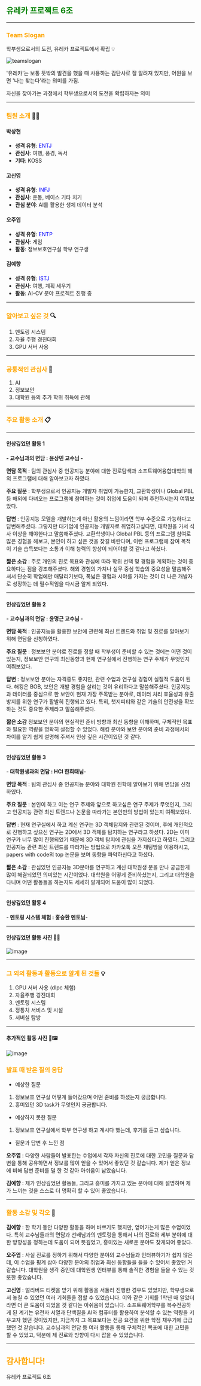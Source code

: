 
## <span style="color:green;">유레카 프로젝트 6조</span>  

---
<!-- slogan 
 슬로건 선정 이유 등 간단한 설명 필요-->
### <span style="color:orange;">Team Slogan</span>
학부생으로서의 도전,  유레카 프로젝트에서 확립 💡

![teamslogan](https://github.com/user-attachments/assets/646b9c75-3e35-48df-a844-411f1a4fb4ed)

'유레카'는 보통 뜻밖의 발견을 했을 때 사용하는 감탄사로 잘 알려져 있지만, 어원을 보면 '나는 찾는다'라는 의미를 가짐.

자신을 찾아가는 과정에서 학부생으로서의 도전을 확립하자는 의미

---
<!-- 팀원에 대한 간단한 소개 -->

### <span style="color:orange;">팀원 소개</span> 🧑‍💻

#### 박상현
- **성격 유형**: <span style="color:blue;">ENTJ</span>  
- **관심사**: 여행, 풍경, 독서  
- **기타**: KOSS  

#### 고신영   
- **성격 유형**: <span style="color:blue;">INFJ</span>  
- **관심사**: 운동, 베이스 기타 치기  
- **관심 분야**: AI를 활용한 생체 데이터 분석  

#### 오주엽  
- **성격 유형**: <span style="color:blue;">ENTP</span>  
- **관심사**: 게임  
- **활동**: 정보보호연구실 학부 연구생  

#### 김예향 
- **성격 유형**: <span style="color:blue;">ISTJ</span>  
- **관심사**: 여행, 계획 세우기  
- **활동**: AI-CV 분야 프로젝트 진행 중  
 
---



<!-- 알아보고 싶은 것들과 공통 관심사 등 -->
### <span style="color:orange;">알아보고 싶은 것</span> 🔍
 
1. 멘토링 시스템  
2. 자율 주행 경진대회  
3. GPU 서버 사용  

---

### <span style="color:orange;">공통적인 관심사</span> 📣

1. AI
2. 정보보안
3. 대학원 등의 추가 학위 취득에 관해
  

---

<!-- 주요 활동 소개
  사진 + 정리 필요-->
### <span style="color:orange;">주요 활동 소개</span> 📋

---

#### 인상깊었던 활동 1

 **- 교수님과의 면담 : 윤상민 교수님 -**  
 
 **면담 목적** : 팀의 관심사 중 인공지능 분야에 대한 진로탐색과 소프트웨어융합대학의 해외 프로그램에 대해 알아보고자 하였다.
 
 **주요 질문** : 학부생으로서 인공지능 개발자 취업이 가능한지, 교환학생이나 Global PBL 등 해외에 다녀오는 프로그램에 참여하는 것이 취업에 도움이 되며 추천하시는지 여쭤보았다.
 
 **답변** : 인공지능 모델을 개발하는게 아닌 활용의 느낌이라면 학부 수준으로 가능하다고 답변해주셨다. 그렇지만 대기업에 인공지능 개발자로 취업하고싶다면, 대학원을 가서 석사 이상을 해야한다고 말씀해주셨다.
 교환학생이나 Global PBL 등의 프로그램 참여로 많은 경험을 해보고, 본인이 하고 싶은 것을 찾길 바란다며, 이런 프로그램에 참여 목적이 기술 습득보다는 소통과 이해 능력의 향상이 되어야할 것 같다고 하셨다.

 **짧은 소감** : 주로 개인의 진로 목표와 관심에 따라 학위 선택 및 경험을 계획하는 것이 중요하다는 점을 강조해주셨다. 해외 경험의 가치나 실무 중심 학습의 중요성을 말씀해주셔서 단순히 학업에만 매달리기보다, 폭넓은 경험과 시야를 가지는 것이 더 나은 개발자로 성장하는 데 필수적임을 다시금 알게 되었다.

---

#### 인상깊었던 활동 2

**- 교수님과의 면담 : 윤명근 교수님 -**  
 
 **면담 목적** : 인공지능을 활용한 보안에 관련해 최신 트렌드와 취업 및 진로를 알아보기 위해 면담을 신청하였다.
 
 **주요 질문** : 정보보안 분야로 진로를 정할 때 학부생이 준비할 수 있는 것에는 어떤 것이 있는지, 정보보안 연구의 최신동향과 현재 연구실에서 진행하는 연구 주제가 무엇인지 여쭤보았다. 
 
 **답변** : 정보보안 분야는 자격증도 좋지만, 관련 수업과 연구실 경험이 실질적 도움이 된다. 해킹은 BOB, 보안은 개발 경험을 살리는 것이 유리하다고 말씀해주셨다.
  인공지능과 데이터를 중심으로 한 보안이 현재 가장 주목받는 분야로, 데이터 처리 효율성과 유출 방지를 위한 연구가 활발히 진행되고 있다. 특히, 챗지피티와 같은 기술의 안전성을 확보하는 것도 중요한 주제라고 말씀해주셨다.
  
 **짧은 소감**
 정보보안 분야의 현실적인 준비 방향과 최신 동향을 이해하며, 구체적인 목표와 필요한 역량을 명확히 설정할 수 있었다. 해킹 분야와 보안 분야의 준비 과정에서의 차이를 알기 쉽게 설명해 주셔서 인상 깊은 시간이었던 것 같다.

---

#### 인상깊었던 활동 3

**- 대학원생과의 면담 : HCI 한희태님-**

**면담 목적** : 팀의 관심사 중 인공지능 분야와 대학원 진학에 알아보기 위해 면담을 신청하였다.

**주요 질문** : 본인이 하고 이는 연구 주제와 앞으로 하고싶은 연구 주제가 무엇인지, 그리고 인공지능 관련 최신 트렌드나 논문을 따라가는 본인만의 방법이 있는지 여쭤보았다.

**답변** : 현재 연구실에서 하고 계신 연구는 3D 객체탐지와 관련된 것이며, 후에 개인적으로 진행하고 싶으신 연구는 2D에서 3D 객체를 탐지하는 연구라고 하셨다. 2D는 이미 연구가 너무 많이 진행되었기 때문에 3D 객체 탐지에 관심을 가지셨다고 하였다. 그리고 인공지능 관련 최신 트렌드를 따라가는 방법으로 카카오톡 오픈 채팅방을 이용하시고, papers with code의 top 논문을 보며 동향을 파악하신다고 하셨다.

**짧은 소감** : 
관심있던 인공지능 3D분야를 연구하고 계신 대학원생 분을 만나 궁금한게 많이 해결되었던 의미있는 시간이었다. 대학원을 어떻게 준비하셨는지, 그리고 대학원을 다니며 어떤 활동들을 하는지도 세세히 알게되어 도움이 많이 되었다.

---

#### 인상깊었던 활동 4

**- 멘토링 시스템 체험 : 홍승환 멘토님-**


---
#### 인상깊었던 활동 사진 📸✨
![image](https://github.com/user-attachments/assets/9793b758-8c62-413b-891e-0c7c588045d2)

---

<!-- 알게된 것들 -->
### <span style="color:orange;"> 그 외의 활동과 활동으로 알게 된 것들  </span> 💡
 1. GPU 서버 사용 (dlpc 체험)
 2. 자율주행 경진대회
 3. 멘토링 시스템
 4. 정통처 서비스 및 시설
 5. 서버실 탐방

---

#### 추가적인 활동 사진 📸🖼️

![image](https://github.com/user-attachments/assets/612f438c-4b2c-4810-ae18-73b4d5ea2095)

<!-- 발표 때 받은 질의 응답  정리-->
### <span style="color:orange;"> 발표 때 받은 질의 응답</span> 
* 예상한 질문
1. 정보보호 연구실 어떻게 들어갔으며 어떤 준비를 하셨는지 궁금합니다.
2. 흥미있던 3D task가 무엇인지 궁금합니다.
* 예상하지 못한 질문
1. 정보보호 연구실에서 학부 연구생 하고 계시다 했는데, 후기를 듣고 싶습니다.
* 질문과 답변 후 느낀 점

**오주엽** : 다양한 사람들이 발표한는 수업에서 각자 자신의 진로에 대한 고민을 질문과 답변을 통해 공유하면서 정보를 많이 얻을 수 있어서 좋았던 것 같습니다. 제가 얻은 정보에 비해 답변 준비를 덜 한 것 같아 아쉬움이 남았습니다. 

**김예향** : 제가 인상깊었던 활동들, 그리고 흥미를 가지고 있는 분야에 대해 설명하며 제가 느끼는 것을 스스로 더 명확히 할 수 있어 좋았습니다.

---

<!-- 각자 소감 정리 -->
### <span style="color:orange;"> 활동 소감 및 각오</span> 🎯 

**김예향** : 한 학기 동안 다양한 활동을 하며 바쁘기도 했지만, 얻어가는게 많은 수업이었다. 특히 교수님들과의 면담과 선배님과의 멘토링을 통해서 나의 진로와 세부 분야에 대한 방향성을 정하는데 도움이 되어 뜻깊었고, 흥미있는 새로운 분야도 찾게되어 좋았다.

**오주엽** : 사실 진로를 정하기 위해서 다양한 분야의 교수님들과 인터뷰하기가 쉽지 않은데, 이 수업을 핑계 삼아 다양한 분야의 취업과 최신 동향들을 들을 수 있어서 좋았던 거 같습니다. 대학원을 생각 중인데 대학원생 인터뷰를 통해 솔직한 경험을 들을 수 있는 것 또한 좋았습니다. 

**고신영** : 얼리버드 티켓을 받기 위해 활동을 서둘러 진행한 경우도 있었지만, 학부생으로서 놓칠 수 있었던 여러 기회들을 접할 수 있었습니다. 이와 같은 기회를 1학년 때 알았더라면 더 큰 도움이 되었을 것 같다는 아쉬움이 있습니다. 소프트웨어학부를 복수전공하게 된 계기는 유전자 서열과 단백질을 AI와 컴퓨터를 활용하여 분석할 수 있는 역량을 키우고자 했던 것이었지만, 지금까지 그 목표보다는 전공 요건을 위한 학점 채우기에 급급했던 것 같습니다. 교수님과의 면담 등 여러 활동을 통해 구체적인 목표에 대한 고민을 할 수 있었고, 덕분에 제 진로와 방향이 다시 잡을 수 있었습니다.


---

## <span style="color:orange;">감사합니다!</span>    
유레카 프로젝트 6조


